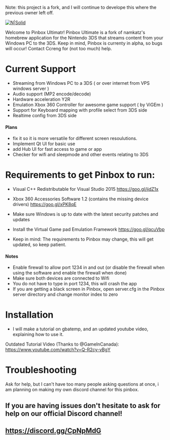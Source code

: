 Note: this project is a fork, and I will continue to develope this where the previous owner left off.


[![N|Solid](https://cdn.discordapp.com/attachments/340110838947905538/398531319048699905/test.png)](https://github.com/namkazt/PinBox)

Welcome to Pinbox Ultimatr! Pinbox Ultimate is a fork of namkatz's homebrew application for the Nintendo 3DS that streams content from your Windows PC to the 3DS. Keep in mind, Pinbox is currenty in alpha, so bugs will occur! Contact Ccreng for (not too much) help. 

# Current Support
- Streaming from Windows PC to a 3DS ( or over internet from VPS windows server )
- Audio support (MP2 encode/decode)
- Hardware acceleration Y2R
- Emulation Xbox 360 Controller for awesome game support ( by ViGEm )
- Support for Keyboard mapping with profile select from 3DS side
- Realtime config from 3DS side

#### Plans
- fix it so it is more versatile for different screen resoulutions.
-  Implement Qt UI for basic use
-  add Hub UI for fast access to game or app
 - Checker for wifi and sleepmode and other events relating to 3DS
# Requirements to get Pinbox to run:
* Visual C++ Redistributable for Visual Studio 2015
https://goo.gl/ijdZ1x
- Xbox 360 Accessories Software 1.2 (contains the missing device drivers)
https://goo.gl/xPK8qE

- Make sure Windows is up to date with the latest security patches and updates
- Install the Virtual Game pad Emulation Framework
https://goo.gl/qcuVbp
- Keep in mind: The requirements to Pinbox may change, this will get updated, so keep patient.

#### Notes
- Enable firewall to allow port 1234 in and out (or disable the firewall when using the software and enable the firewall when done)
- Make sure both devices are connected to Wifi
- You do not have to type in port 1234, this will crash the app
- If you are getting a black screen in Pinbox, open server.cfg in the Pinbox server directory and change monitor index to zero
# Installation
- I will make a tutorial on gbatemp, and an updated youtube video, explaining how to use it.

Outdated Tutorial Video (Thanks to @GameInCanada): https://www.youtube.com/watch?v=Q-R2cy-vBgY
# Troubleshooting

Ask for help, but I can't have too many people asking questions at once, i am planning on making my own discord channel for this pinbox.

## If you are having issues don't hesitate to ask for help on our official Discord channel! 
## https://discord.gg/CpNpMdG

